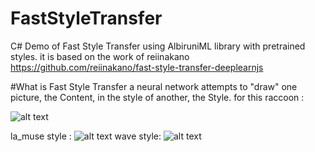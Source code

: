 # FastStyleTransfer
C# Demo of Fast Style Transfer using AlbiruniML library with pretrained styles.
it is based on the work of reiinakano
https://github.com/reiinakano/fast-style-transfer-deeplearnjs

#What is Fast Style Transfer
a neural network attempts to "draw" one picture, the Content, in the style of another, the Style.
for this raccoon :

![alt text](https://raw.githubusercontent.com/mashmawy/FastStyleTransfer/master/FastStyleTransfer/images/raccoon.jpg)

la_muse style :
![alt text](https://raw.githubusercontent.com/mashmawy/FastStyleTransfer/master/FastStyleTransfer/images/la_muse.png)
wave style:
![alt text](https://raw.githubusercontent.com/mashmawy/FastStyleTransfer/master/FastStyleTransfer/images/wave.jpg)

